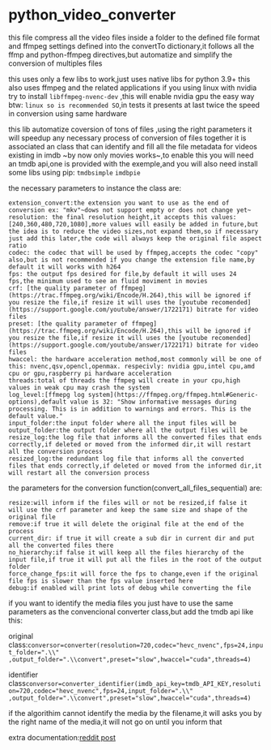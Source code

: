# python_video_converter
this file compress all the video files inside a folder to the defined file format and ffmpeg settings defined into the convertTo dictionary,it follows all the ffmp and python-ffmpeg directives,but automatize and simplify the conversion of multiples files

this uses only a few libs to work,just uses native libs for python 3.9+
this also uses ffmpeg and the related applications
if you using linux with nvidia try to install `libffmpeg-nvenc-dev` ,this will enable nvidia gpu the easy way
btw: `linux so is recommended SO`,in tests it presents at last twice the speed in conversion using same hardware

this lib automatize coversion of tons of files ,using the right parameters it will speedup any necessary process of conversion of files
together it is associated an class that can identify and fill all the file metadata for videos existing in imdb ~by now only movies works~,to enable this you will need an tmdb api,one is provided with the exemple,and you will also need install some libs using pip: `tmdbsimple` `imdbpie`

the necessary parameters to instance the class are:
```
extension_convert:the extension you want to use as the end of conversion ex: "mkv"~dows not support empty or does not change yet~
resolution: the final resolution height,it accepts this values:[240,360,480,720,1080],more values will easily be added in future,but the idea is to reduce the video sizes,not expand them,so if necessary just add this later,the code will always keep the original file aspect ratio
codec: the codec that will be used by ffmpeg,accepts the codec "copy" also,but is not recommended if you change the extension file name,by default it will works with h264
fps: the output fps desired for file,by default it will uses 24 fps,the minimum used to see an fluid moviment in movies
crf: [the quality parameter of ffmpeg](https://trac.ffmpeg.org/wiki/Encode/H.264),this will be ignored if you resize the file,if resize it will uses the [youtube recomended](https://support.google.com/youtube/answer/1722171) bitrate for video files
preset: [the quality parameter of ffmpeg](https://trac.ffmpeg.org/wiki/Encode/H.264),this will be ignored if you resize the file,if resize it will uses the [youtube recomended](https://support.google.com/youtube/answer/1722171) bitrate for video files
hwaccel: the hardware acceleration method,most commonly will be one of this: nvenc,qsv,opencl,openmax. respecivly: nvidia gpu,intel cpu,amd cpu or gpu,raspberry pi hardware acceleration
threads:total of threads the ffmpeg will create in your cpu,high values in weak cpu may crash the system
log_level:[ffmepg log system](https://ffmpeg.org/ffmpeg.html#Generic-options),default value is 32: "Show informative messages during processing. This is in addition to warnings and errors. This is the default value."
input_folder:the input folder where all the input files will be
output_folder:the output folder where all the output files will be
resize_log:the log file that informs all the converted files that ends correctly,if deleted or moved from the informed dir,it will restart all the conversion process
resized_log:the redundant log file that informs all the converted files that ends correctly,if deleted or moved from the informed dir,it will restart all the conversion process
```

the parameters for the conversion function(convert_all_files_sequential) are:
```
resize:will inform if the files will or not be resized,if false it will use the crf parameter and keep the same size and shape of the original file
remove:if true it will delete the original file at the end of the process
current_dir: if true it will create a sub dir in current dir and put all the converted files there
no_hierarchy:if false it will keep all the files hierarchy of the input file,if true it will put all the files in the root of the output folder
force_change_fps:it will force the fps to change,even if the original file fps is slower than the fps value inserted here
debug:if enabled will print lots of debug while converting the file
```

if you want to identify the media files you just have to use the same parameters as the convencional converter class,but add the tmdb api
like this:

original class:`conversor=converter(resolution=720,codec="hevc_nvenc",fps=24,input_folder=".\\" ,output_folder=".\\convert",preset="slow",hwaccel="cuda",threads=4)`

identifier class`conversor=converter_identifier(imdb_api_key=tmdb_API_KEY,resolution=720,codec="hevc_nvenc",fps=24,input_folder=".\\" ,output_folder=".\\convert",preset="slow",hwaccel="cuda",threads=4)`

if the algorithim cannot identify the media by the filename,it will asks you by the right name of the media,it will not go on until you inform that


extra documentation:[reddit post](https://www.reddit.com/r/madeinpython/comments/orxtzx/a_python_script_to_automaticaly_convert_and/?utm_source=share&utm_medium=web2x&context=3)
